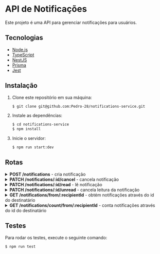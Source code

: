 # API de Notificações

Este projeto é uma API para gerenciar notificações para usuários.

## Tecnologias

- [Node.js](https://nodejs.org)
- [TypeScript](https://www.typescriptlang.org)
- [NestJS](https://nestjs.com)
- [Prisma](https://www.prisma.io)
- [Jest](https://jestjs.io)

## Instalação

1. Clone este repositório em sua máquina:

   ```sh
   $ git clone git@github.com:Pedro-28/notifications-service.git
   ```
2. Instale as dependências:

   ```sh
   $ cd notifications-service
   $ npm install
   ```
3. Inicie o servidor:

   ```sh
   $ npm run start:dev
   ```
## Rotas

<details>
   <summary><strong>POST /notifications</strong> - cria notificação</summary><br/>
      
   Corpo da requisição:
   
   ```bash
   {
      "recipientId": "id_do_destinatario",
      "content": "conteudo_da_notificacao",
      "category": "categoria_da_notificacao"
   }
   ```
   
   Resposta:

   ```bash
   {
      "notification": {
         "id": "id_da_notificacao",
         "recipientId": "id_do_destinatario",
         "content": "conteudo_da_notificacao",
         "category": "categoria_da_notificacao"
      }
   }
   ```
</details>

<details>
   <summary><strong>PATCH /notifications/:id/cancel</strong> - cancela notificação</summary><br/>
      
   Corpo da requisição:
   
   ```bash
      Não possui corpo da requisição, apenas o id da notificação na url.
   ```
   
   Resposta:

   ```bash
      Não possui resposta.
   ```
</details>

<details>
   <summary><strong>PATCH /notifications/:id/read</strong> - lê notificação</summary><br/>
      
   Corpo da requisição:
   
   ```bash
      Não possui corpo da requisição, apenas o id da notificação na url.
   ```
   
   Resposta:

   ```bash
      Não possui resposta.
   ```
</details>

<details>
   <summary><strong>PATCH /notifications/:id/unread</strong> - cancela leitura da notificação</summary><br/>
      
   Corpo da requisição:
   
   ```bash
      Não possui corpo da requisição, apenas o id da notificação na url.
   ```
   
   Resposta:

   ```bash
      Não possui resposta.
   ```
</details>

<details>
   <summary><strong>GET /notifications/from/:recipientId</strong> - obtém notificações através do id do destinatário</summary><br/>
      
   Corpo da requisição:
   
   ```bash
      Não possui corpo da requisição, apenas o id do destinatário na url.
   ```
   
   Resposta:

   ```bash
   {
      "notifications": [
         {
            "id": "id_da_notificacao",
            "recipientId": "id_do_destinatario",
            "content": "conteudo_da_notificacao",
            "category": "categoria_da_notificacao"
         },
         {
            "id": "id_da_notificacao",
            "recipientId": "id_do_destinatario",
            "content": "conteudo_da_notificacao",
            "category": "categoria_da_notificacao"
         },
      ]
   }
   ```
</details>

<details>
   <summary><strong>GET /notifications/count/from/:recipientId</strong> - conta notificações através do id do destinatário</summary><br/>
      
   Corpo da requisição:
   
   ```bash
      Não possui corpo da requisição, apenas o id do destinatário na url.
   ```
   
   Resposta:

   ```bash
   {
      "count": numero_de_notificacoes_que_destinatario_possui
   }
   ```
</details>

## Testes

Para rodar os testes, execute o seguinte comando:

```sh
$ npm run test
```

